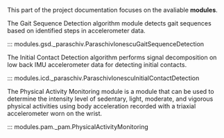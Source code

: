This part of the project documentation focuses on
the avaliable **modules**.


The Gait Sequence Detection algorithm module detects gait sequences based on identified steps in accelerometer data.

::: modules.gsd._paraschiv.ParaschivIonescuGaitSequenceDetection

The Initial Contact Detection algorithm performs signal decomposition on low back IMU accelerometer data for detecting initial contacts.

::: modules.icd._paraschiv.ParaschivIonescuInitialContactDetection

The Physical Activity Monitoring module is a module that can be used to determine the intensity level of sedentary, light, moderate, and vigorous physical activities using body acceleration recorded with a triaxial accelerometer worn on the wrist.

::: modules.pam._pam.PhysicalActivityMonitoring